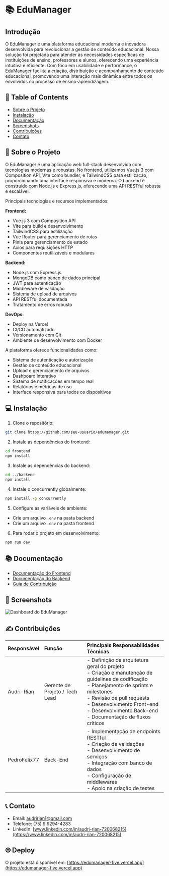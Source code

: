 # 📚 EduManager

## Introdução
O EduManager é uma plataforma educacional moderna e inovadora desenvolvida para revolucionar a gestão de conteúdo educacional. Nossa solução foi projetada para atender às necessidades específicas de instituições de ensino, professores e alunos, oferecendo uma experiência intuitiva e eficiente. Com foco em usabilidade e performance, o EduManager facilita a criação, distribuição e acompanhamento de conteúdo educacional, promovendo uma interação mais dinâmica entre todos os envolvidos no processo de ensino-aprendizagem.

## 📑 Table of Contents
- [Sobre o Projeto](#-sobre-o-projeto)
- [Instalação](#-instalação)
- [Documentação](#-documentação)
- [Screenshots](#-screenshots)
- [Contribuições](#-contribuições)
- [Contato](#-contato)

## 🚀 Sobre o Projeto
O EduManager é uma aplicação web full-stack desenvolvida com tecnologias modernas e robustas. No frontend, utilizamos Vue.js 3 com Composition API, Vite como bundler, e TailwindCSS para estilização, proporcionando uma interface responsiva e moderna. O backend é construído com Node.js e Express.js, oferecendo uma API RESTful robusta e escalável.

Principais tecnologias e recursos implementados:

**Frontend:**
- Vue.js 3 com Composition API
- Vite para build e desenvolvimento
- TailwindCSS para estilização
- Vue Router para gerenciamento de rotas
- Pinia para gerenciamento de estado
- Axios para requisições HTTP
- Componentes reutilizáveis e modulares

**Backend:**
- Node.js com Express.js
- MongoDB como banco de dados principal
- JWT para autenticação
- Middleware de validação
- Sistema de upload de arquivos
- API RESTful documentada
- Tratamento de erros robusto

**DevOps:**
- Deploy na Vercel
- CI/CD automatizado
- Versionamento com Git
- Ambiente de desenvolvimento com Docker

A plataforma oferece funcionalidades como:
- Sistema de autenticação e autorização
- Gestão de conteúdo educacional
- Upload e gerenciamento de arquivos
- Dashboard interativo
- Sistema de notificações em tempo real
- Relatórios e métricas de uso
- Interface responsiva para todos os dispositivos

## 💻 Instalação

1. Clone o repositório:
```bash
git clone https://github.com/seu-usuario/edumanager.git
```

2. Instale as dependências do frontend:
```bash
cd frontend
npm install
```

3. Instale as dependências do backend:
```bash
cd ../backend
npm install
```

4. Instale o concurrently globalmente:
```bash
npm install -g concurrently
```

5. Configure as variáveis de ambiente:
- Crie um arquivo `.env` na pasta backend
- Crie um arquivo `.env` na pasta frontend

6. Para rodar o projeto em desenvolvimento:
```bash
npm run dev
```

## 📚 Documentação
- [Documentação do Frontend](frontend/README.md)
- [Documentação do Backend](backend/README.md)
- [Guia de Contribuição](CONTRIBUTING.md)

## 📸 Screenshots
![Dashboard do EduManager](screenshots/dashboard.png)

## ✍️ Contribuições
| Responsável | Função | Principais Responsabilidades Técnicas |
| :---------- | :----------------------------- | :-------------------------------------------------------------------------------------------------------------------------------------------------------------------------------------------------------------------------------------------------------------------------------------------------------------------------------------------------------------------------------------------------------------------------------------------------------------------------- |
| Audri-Rian | Gerente de Projeto / Tech Lead | - Definição da arquitetura geral do projeto<br>- Criação e manutenção de guidelines de codificação<br>- Planejamento de sprints e milestones<br>- Revisão de pull requests<br>- Desenvolvimento Front-end<br>- Desenvolvimento Back-end<br>- Documentação de fluxos críticos |
| PedroFelix77 | Back-End | - Implementação de endpoints RESTful<br>- Criação de validações<br>- Desenvolvimento de serviços<br>- Integração com banco de dados<br>- Configuração de middlewares<br>- Apoio na criação de testes |

## 📞 Contato
- Email: audririan1@gmail.com
- Telefone: (75) 9 9294-4283
- LinkedIn: [www.linkedin.com/in/audri-rian-720068215](https://www.linkedin.com/in/audri-rian-720068215)

## 🌐 Deploy
O projeto está disponível em: [https://edumanager-five.vercel.app](https://edumanager-five.vercel.app) 